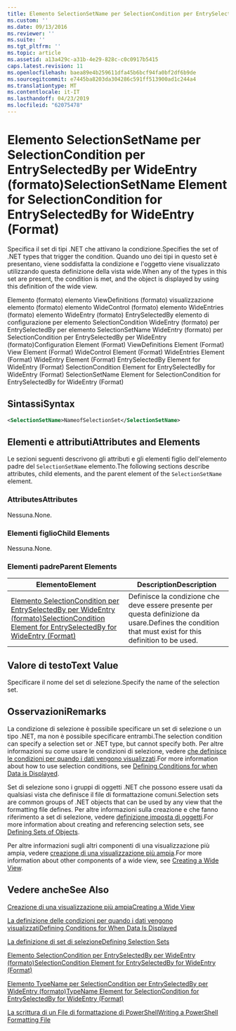 ```yaml
---
title: Elemento SelectionSetName per SelectionCondition per EntrySelectedBy per WideEntry (formato) | Microsoft Docs
ms.custom: ''
ms.date: 09/13/2016
ms.reviewer: ''
ms.suite: ''
ms.tgt_pltfrm: ''
ms.topic: article
ms.assetid: a13a429c-a31b-4e29-828c-c0c0917b5415
caps.latest.revision: 11
ms.openlocfilehash: baea89e4b259611dfa45b6bcf94fa0bf2df6b9de
ms.sourcegitcommit: e7445ba8203da304286c591ff513900ad1c244a4
ms.translationtype: MT
ms.contentlocale: it-IT
ms.lasthandoff: 04/23/2019
ms.locfileid: "62075478"
---
```

# <a name="selectionsetname-element-for-selectioncondition-for-entryselectedby-for-wideentry-format"></a><span data-ttu-id="607d0-102">Elemento SelectionSetName per SelectionCondition per EntrySelectedBy per WideEntry (formato)</span><span class="sxs-lookup"><span data-stu-id="607d0-102">SelectionSetName Element for SelectionCondition for EntrySelectedBy for WideEntry (Format)</span></span>

<span data-ttu-id="607d0-103">Specifica il set di tipi .NET che attivano la condizione.</span><span class="sxs-lookup"><span data-stu-id="607d0-103">Specifies the set of .NET types that trigger the condition.</span></span> <span data-ttu-id="607d0-104">Quando uno dei tipi in questo set è presentano, viene soddisfatta la condizione e l'oggetto viene visualizzato utilizzando questa definizione della vista wide.</span><span class="sxs-lookup"><span data-stu-id="607d0-104">When any of the types in this set are present, the condition is met, and the object is displayed by using this definition of the wide view.</span></span>

<span data-ttu-id="607d0-105">Elemento (formato) elemento ViewDefinitions (formato) visualizzazione elemento (formato) elemento WideControl (formato) elemento WideEntries (formato) elemento WideEntry (formato) EntrySelectedBy elemento di configurazione per elemento SelectionCondition WideEntry (formato) per EntrySelectedBy per elemento SelectionSetName WideEntry (formato) per SelectionCondition per EntrySelectedBy per WideEntry (formato)</span><span class="sxs-lookup"><span data-stu-id="607d0-105">Configuration Element (Format) ViewDefinitions Element (Format) View Element (Format) WideControl Element (Format) WideEntries Element (Format) WideEntry Element (Format) EntrySelectedBy Element for WideEntry (Format) SelectionCondition Element for EntrySelectedBy for WideEntry (Format) SelectionSetName Element for SelectionCondition for EntrySelectedBy for WideEntry (Format)</span></span>

## <a name="syntax"></a><span data-ttu-id="607d0-106">Sintassi</span><span class="sxs-lookup"><span data-stu-id="607d0-106">Syntax</span></span>

```xml
<SelectionSetName>NameofSelectionSet</SelectionSetName>
```

## <a name="attributes-and-elements"></a><span data-ttu-id="607d0-107">Elementi e attributi</span><span class="sxs-lookup"><span data-stu-id="607d0-107">Attributes and Elements</span></span>

<span data-ttu-id="607d0-108">Le sezioni seguenti descrivono gli attributi e gli elementi figlio dell'elemento padre del `SelectionSetName` elemento.</span><span class="sxs-lookup"><span data-stu-id="607d0-108">The following sections describe attributes, child elements, and the parent element of the `SelectionSetName` element.</span></span>

### <a name="attributes"></a><span data-ttu-id="607d0-109">Attributes</span><span class="sxs-lookup"><span data-stu-id="607d0-109">Attributes</span></span>

<span data-ttu-id="607d0-110">Nessuna.</span><span class="sxs-lookup"><span data-stu-id="607d0-110">None.</span></span>

### <a name="child-elements"></a><span data-ttu-id="607d0-111">Elementi figlio</span><span class="sxs-lookup"><span data-stu-id="607d0-111">Child Elements</span></span>

<span data-ttu-id="607d0-112">Nessuna.</span><span class="sxs-lookup"><span data-stu-id="607d0-112">None.</span></span>

### <a name="parent-elements"></a><span data-ttu-id="607d0-113">Elementi padre</span><span class="sxs-lookup"><span data-stu-id="607d0-113">Parent Elements</span></span>

|<span data-ttu-id="607d0-114">Elemento</span><span class="sxs-lookup"><span data-stu-id="607d0-114">Element</span></span>|<span data-ttu-id="607d0-115">Description</span><span class="sxs-lookup"><span data-stu-id="607d0-115">Description</span></span>|
|-------------|-----------------|
|[<span data-ttu-id="607d0-116">Elemento SelectionCondition per EntrySelectedBy per WideEntry (formato)</span><span class="sxs-lookup"><span data-stu-id="607d0-116">SelectionCondition Element for EntrySelectedBy for WideEntry (Format)</span></span>](./selectioncondition-element-for-entryselectedby-for-widecontrol-format.md)|<span data-ttu-id="607d0-117">Definisce la condizione che deve essere presente per questa definizione da usare.</span><span class="sxs-lookup"><span data-stu-id="607d0-117">Defines the condition that must exist for this definition to be used.</span></span>|

## <a name="text-value"></a><span data-ttu-id="607d0-118">Valore di testo</span><span class="sxs-lookup"><span data-stu-id="607d0-118">Text Value</span></span>

<span data-ttu-id="607d0-119">Specificare il nome del set di selezione.</span><span class="sxs-lookup"><span data-stu-id="607d0-119">Specify the name of the selection set.</span></span>

## <a name="remarks"></a><span data-ttu-id="607d0-120">Osservazioni</span><span class="sxs-lookup"><span data-stu-id="607d0-120">Remarks</span></span>

<span data-ttu-id="607d0-121">La condizione di selezione è possibile specificare un set di selezione o un tipo .NET, ma non è possibile specificare entrambi.</span><span class="sxs-lookup"><span data-stu-id="607d0-121">The selection condition can specify a selection set or .NET type, but cannot specify both.</span></span> <span data-ttu-id="607d0-122">Per altre informazioni su come usare le condizioni di selezione, vedere [che definisce le condizioni per quando i dati vengono visualizzati](./defining-conditions-for-displaying-data.md).</span><span class="sxs-lookup"><span data-stu-id="607d0-122">For more information about how to use selection conditions, see [Defining Conditions for when Data is Displayed](./defining-conditions-for-displaying-data.md).</span></span>

<span data-ttu-id="607d0-123">Set di selezione sono i gruppi di oggetti .NET che possono essere usati da qualsiasi vista che definisce il file di formattazione comuni.</span><span class="sxs-lookup"><span data-stu-id="607d0-123">Selection sets are common groups of .NET objects that can be used by any view that the formatting file defines.</span></span> <span data-ttu-id="607d0-124">Per altre informazioni sulla creazione e che fanno riferimento a set di selezione, vedere [definizione imposta di oggetti](./defining-selection-sets.md).</span><span class="sxs-lookup"><span data-stu-id="607d0-124">For more information about creating and referencing selection sets, see [Defining Sets of Objects](./defining-selection-sets.md).</span></span>

<span data-ttu-id="607d0-125">Per altre informazioni sugli altri componenti di una visualizzazione più ampia, vedere [creazione di una visualizzazione più ampia](./creating-a-wide-view.md).</span><span class="sxs-lookup"><span data-stu-id="607d0-125">For more information about other components of a wide view, see [Creating a Wide View](./creating-a-wide-view.md).</span></span>

## <a name="see-also"></a><span data-ttu-id="607d0-126">Vedere anche</span><span class="sxs-lookup"><span data-stu-id="607d0-126">See Also</span></span>

[<span data-ttu-id="607d0-127">Creazione di una visualizzazione più ampia</span><span class="sxs-lookup"><span data-stu-id="607d0-127">Creating a Wide View</span></span>](./creating-a-wide-view.md)

[<span data-ttu-id="607d0-128">La definizione delle condizioni per quando i dati vengono visualizzati</span><span class="sxs-lookup"><span data-stu-id="607d0-128">Defining Conditions for When Data Is Displayed</span></span>](./defining-conditions-for-displaying-data.md)

[<span data-ttu-id="607d0-129">La definizione di set di selezione</span><span class="sxs-lookup"><span data-stu-id="607d0-129">Defining Selection Sets</span></span>](./defining-selection-sets.md)

[<span data-ttu-id="607d0-130">Elemento SelectionCondition per EntrySelectedBy per WideEntry (formato)</span><span class="sxs-lookup"><span data-stu-id="607d0-130">SelectionCondition Element for EntrySelectedBy for WideEntry (Format)</span></span>](./selectioncondition-element-for-entryselectedby-for-widecontrol-format.md)

[<span data-ttu-id="607d0-131">Elemento TypeName per SelectionCondition per EntrySelectedBy per WideEntry (formato)</span><span class="sxs-lookup"><span data-stu-id="607d0-131">TypeName Element for SelectionCondition for EntrySelectedBy for WideEntry (Format)</span></span>](./typename-element-for-selectioncondition-for-entryselectedby-for-widecontrol-format.md)

[<span data-ttu-id="607d0-132">La scrittura di un File di formattazione di PowerShell</span><span class="sxs-lookup"><span data-stu-id="607d0-132">Writing a PowerShell Formatting File</span></span>](./writing-a-powershell-formatting-file.md)

